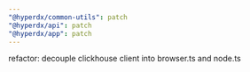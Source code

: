 ```yaml
---
"@hyperdx/common-utils": patch
"@hyperdx/api": patch
"@hyperdx/app": patch
---
```


refactor: decouple clickhouse client into browser.ts and node.ts
